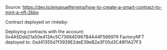 Source: https://dev.to/emanuelferreira/how-to-create-a-smart-contract-to-mint-a-nft-2bbn

Contract deployed on rinkeby:

Deploying contracts with the account: 0x4A5Ddd21a50e413Ac5C73684D967B4A44F566979
FactoryNFT deployed to: 0xd41355d7f3939E2deE39eB2a3F05d3C48f1A27F3



